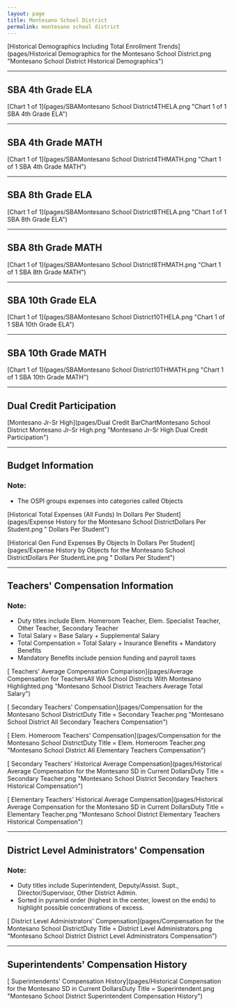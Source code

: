 ```yaml
---
layout: page
title: Montesano School District
permalink: montesano school district
---
```



[Historical Demographics Including Total Enrollment Trends](pages/Historical Demographics for the Montesano School District.png "Montesano School District Historical Demographics")

___

## SBA 4th Grade ELA

[Chart 1 of 1](pages/SBAMontesano School District4THELA.png "Chart 1 of 1 SBA 4th Grade ELA")


___

## SBA 4th Grade MATH

[Chart 1 of 1](pages/SBAMontesano School District4THMATH.png "Chart 1 of 1 SBA 4th Grade MATH")


___

## SBA 8th Grade ELA

[Chart 1 of 1](pages/SBAMontesano School District8THELA.png "Chart 1 of 1 SBA 8th Grade ELA")


___

## SBA 8th Grade MATH

[Chart 1 of 1](pages/SBAMontesano School District8THMATH.png "Chart 1 of 1 SBA 8th Grade MATH")


___

## SBA 10th Grade ELA

[Chart 1 of 1](pages/SBAMontesano School District10THELA.png "Chart 1 of 1 SBA 10th Grade ELA")


___

## SBA 10th Grade MATH

[Chart 1 of 1](pages/SBAMontesano School District10THMATH.png "Chart 1 of 1 SBA 10th Grade MATH")


___

## Dual Credit Participation

[Montesano Jr-Sr High](pages/Dual Credit BarChartMontesano School District Montesano Jr-Sr High.png "Montesano Jr-Sr High Dual Credit Participation")


___

## Budget Information
### Note:
- The OSPI groups expenses into categories called Objects

[Historical Total Expenses (All Funds) In Dollars Per Student](pages/Expense History for the Montesano School DistrictDollars Per Student.png " Dollars Per Student")

[Historical Gen Fund Expenses By Objects In Dollars Per Student](pages/Expense History by Objects for the Montesano School DistrictDollars Per StudentLine.png " Dollars Per Student")


___

## Teachers' Compensation Information
### Note:
- Duty titles include Elem. Homeroom Teacher, Elem. Specialist Teacher, Other Teacher, Secondary Teacher
- Total Salary = Base Salary + Supplemental Salary
- Total Compensation = Total Salary + Insurance Benefits + Mandatory Benefits
- Mandatory Benefits include pension funding and payroll taxes

[ Teachers' Average Compensation Comparison](pages/Average Compensation for TeachersAll WA School Districts With Montesano Highlighted.png "Montesano School District Teachers Average Total Salary")

[ Secondary Teachers' Compensation](pages/Compensation for the Montesano School DistrictDuty Title = Secondary Teacher.png "Montesano School District All Secondary Teachers Compensation")

[ Elem. Homeroom Teachers' Compensation](pages/Compensation for the Montesano School DistrictDuty Title = Elem. Homeroom Teacher.png "Montesano School District All Elementary Teachers Compensation")

[ Secondary Teachers' Historical Average Compensation](pages/Historical Average Compensation for the Montesano SD in Current DollarsDuty Title = Secondary Teacher.png "Montesano School District Secondary Teachers Historical Compensation")

[ Elementary Teachers' Historical Average Compensation](pages/Historical Average Compensation for the Montesano SD in Current DollarsDuty Title = Elementary Teacher.png "Montesano School District Elementary Teachers Historical Compensation")


___

## District Level Administrators' Compensation

### Note:
- Duty titles include Superintendent, Deputy/Assist. Supt., Director/Supervisor, Other District Admin.
- Sorted in pyramid order (highest in the center, lowest on the ends) to highlight possible concentrations of excess.

[ District Level Administrators' Compensation](pages/Compensation for the Montesano School DistrictDuty Title = District Level Administrators.png "Montesano School District District Level Administrators Compensation")


___

## Superintendents' Compensation History

[ Superintendents' Compensation History](pages/Historical Compensation for the Montesano SD in Current DollarsDuty Title = Superintendent.png "Montesano School District Superintendent Compensation History")

